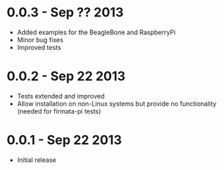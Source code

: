 0.0.3 - Sep ?? 2013
===================
  * Added examples for the BeagleBone and RaspberryPi
  * Minor bug fixes
  * Improved tests

0.0.2 - Sep 22 2013
===================

  * Tests extended and improved
  * Allow installation on non-Linux systems but provide no functionality (needed for firmata-pi tests)

0.0.1 - Sep 22 2013
===================

  * Initial release

